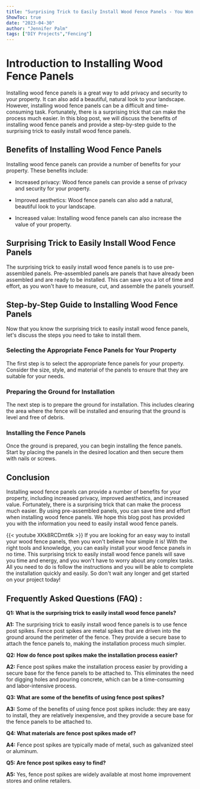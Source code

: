```yaml
---
title: "Surprising Trick to Easily Install Wood Fence Panels - You Won't Believe How Easy It Is!"
ShowToc: true 
date: "2023-04-30"
author: "Jennifer Palm" 
tags: ["DIY Projects","Fencing"]
---
```

# Introduction to Installing Wood Fence Panels

Installing wood fence panels is a great way to add privacy and security to your property. It can also add a beautiful, natural look to your landscape. However, installing wood fence panels can be a difficult and time-consuming task. Fortunately, there is a surprising trick that can make the process much easier. In this blog post, we will discuss the benefits of installing wood fence panels and provide a step-by-step guide to the surprising trick to easily install wood fence panels.

## Benefits of Installing Wood Fence Panels

Installing wood fence panels can provide a number of benefits for your property. These benefits include:

* Increased privacy: Wood fence panels can provide a sense of privacy and security for your property.

* Improved aesthetics: Wood fence panels can also add a natural, beautiful look to your landscape.

* Increased value: Installing wood fence panels can also increase the value of your property.

## Surprising Trick to Easily Install Wood Fence Panels

The surprising trick to easily install wood fence panels is to use pre-assembled panels. Pre-assembled panels are panels that have already been assembled and are ready to be installed. This can save you a lot of time and effort, as you won't have to measure, cut, and assemble the panels yourself.

## Step-by-Step Guide to Installing Wood Fence Panels

Now that you know the surprising trick to easily install wood fence panels, let's discuss the steps you need to take to install them.

### Selecting the Appropriate Fence Panels for Your Property

The first step is to select the appropriate fence panels for your property. Consider the size, style, and material of the panels to ensure that they are suitable for your needs.

### Preparing the Ground for Installation

The next step is to prepare the ground for installation. This includes clearing the area where the fence will be installed and ensuring that the ground is level and free of debris.

### Installing the Fence Panels

Once the ground is prepared, you can begin installing the fence panels. Start by placing the panels in the desired location and then secure them with nails or screws.

## Conclusion

Installing wood fence panels can provide a number of benefits for your property, including increased privacy, improved aesthetics, and increased value. Fortunately, there is a surprising trick that can make the process much easier. By using pre-assembled panels, you can save time and effort when installing wood fence panels. We hope this blog post has provided you with the information you need to easily install wood fence panels.

{{< youtube XKk8RCDmt6k >}} 
If you are looking for an easy way to install your wood fence panels, then you won't believe how simple it is! With the right tools and knowledge, you can easily install your wood fence panels in no time. This surprising trick to easily install wood fence panels will save you time and energy, and you won't have to worry about any complex tasks. All you need to do is follow the instructions and you will be able to complete the installation quickly and easily. So don't wait any longer and get started on your project today!

## Frequently Asked Questions (FAQ) :
**Q1: What is the surprising trick to easily install wood fence panels?**

**A1:** The surprising trick to easily install wood fence panels is to use fence post spikes. Fence post spikes are metal spikes that are driven into the ground around the perimeter of the fence. They provide a secure base to attach the fence panels to, making the installation process much simpler.

**Q2: How do fence post spikes make the installation process easier?**

**A2:** Fence post spikes make the installation process easier by providing a secure base for the fence panels to be attached to. This eliminates the need for digging holes and pouring concrete, which can be a time-consuming and labor-intensive process. 

**Q3: What are some of the benefits of using fence post spikes?**

**A3:** Some of the benefits of using fence post spikes include: they are easy to install, they are relatively inexpensive, and they provide a secure base for the fence panels to be attached to. 

**Q4: What materials are fence post spikes made of?**

**A4:** Fence post spikes are typically made of metal, such as galvanized steel or aluminum.

**Q5: Are fence post spikes easy to find?**

**A5:** Yes, fence post spikes are widely available at most home improvement stores and online retailers.





